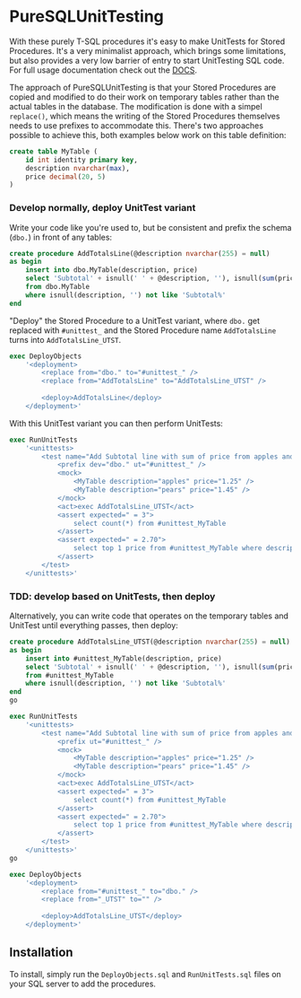 PureSQLUnitTesting
==================

With these purely T-SQL procedures it's easy to make UnitTests for Stored Procedures. It's a very minimalist approach, which brings some limitations, but also provides a very low barrier of entry to start UnitTesting SQL code. For full usage documentation check out the [DOCS](./DOCS.md).

The approach of PureSQLUnitTesting is that your Stored Procedures are copied and modified to do their work on temporary tables rather than the actual tables in the database. The modification is done with a simpel `replace()`, which means the writing of the Stored Procedures themselves needs to use prefixes to accommodate this. There's two approaches possible to achieve this, both examples below work on this table definition:

```sql
create table MyTable (
	id int identity primary key,
	description nvarchar(max),
	price decimal(20, 5)
)
```

### Develop normally, deploy UnitTest variant

Write your code like you're used to, but be consistent and prefix the schema (`dbo.`) in front of any tables:

```sql
create procedure AddTotalsLine(@description nvarchar(255) = null)
as begin
	insert into dbo.MyTable(description, price)
	select 'Subtotal' + isnull(' ' + @description, ''), isnull(sum(price), 0)
	from dbo.MyTable
	where isnull(description, '') not like 'Subtotal%'
end
```

"Deploy" the Stored Procedure to a UnitTest variant, where `dbo.` get replaced with `#unittest_` and the Stored Procedure name `AddTotalsLine` turns into `AddTotalsLine_UTST`.

```sql
exec DeployObjects
	'<deployment>
		<replace from="dbo." to="#unittest_" />
		<replace from="AddTotalsLine" to="AddTotalsLine_UTST" />
	
		<deploy>AddTotalsLine</deploy>
	</deployment>'
```

With this UnitTest variant you can then perform UnitTests:

```sql
exec RunUnitTests
	'<unittests>
		<test name="Add Subtotal line with sum of price from apples and pears lines">
			<prefix dev="dbo." ut="#unittest_" />
			<mock>
				<MyTable description="apples" price="1.25" />
				<MyTable description="pears" price="1.45" />
			</mock>
			<act>exec AddTotalsLine_UTST</act>
			<assert expected=" = 3">
				select count(*) from #unittest_MyTable
			</assert>
			<assert expected=" = 2.70">
				select top 1 price from #unittest_MyTable where description like ''Subtotal%''
			</assert>
		</test>
	</unittests>'
```

### TDD: develop based on UnitTests, then deploy

Alternatively, you can write code that operates on the temporary tables and UnitTest until everything passes, then deploy:

```sql
create procedure AddTotalsLine_UTST(@description nvarchar(255) = null)
as begin
	insert into #unittest_MyTable(description, price)
	select 'Subtotal' + isnull(' ' + @description, ''), isnull(sum(price), 0)
	from #unittest_MyTable
	where isnull(description, '') not like 'Subtotal%'
end
go

exec RunUnitTests
	'<unittests>
		<test name="Add Subtotal line with sum of price from apples and pears lines">
			<prefix ut="#unittest_" />
			<mock>
				<MyTable description="apples" price="1.25" />
				<MyTable description="pears" price="1.45" />
			</mock>
			<act>exec AddTotalsLine_UTST</act>
			<assert expected=" = 3">
				select count(*) from #unittest_MyTable
			</assert>
			<assert expected=" = 2.70">
				select top 1 price from #unittest_MyTable where description like ''Subtotal%''
			</assert>
		</test>
	</unittests>'
go

exec DeployObjects
	'<deployment>
		<replace from="#unittest_" to="dbo." />
		<replace from="_UTST" to="" />
	
		<deploy>AddTotalsLine_UTST</deploy>
	</deployment>'
```

Installation
------------

To install, simply run the `DeployObjects.sql` and `RunUnitTests.sql` files on your SQL server to add the procedures.